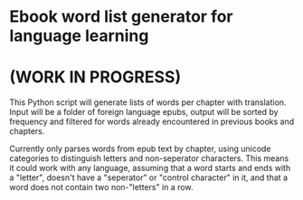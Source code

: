 # Ebook word list generator for language learning #
# (WORK IN PROGRESS) #
This Python script will generate lists of words per chapter with translation. Input will be a folder of foreign language epubs, output will be sorted by frequency and filtered for words already encountered in previous books and chapters.

Currently only parses words from epub text by chapter, using unicode categories to distinguish letters and non-seperator characters. This means it could work with any language, assuming that a word starts and ends with a "letter", doesn't have a "seperator" or "control character" in it, and that a word does not contain two non-"letters" in a row.
